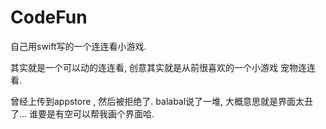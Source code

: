 # CodeFun

自己用swift写的一个连连看小游戏. 

其实就是一个可以动的连连看,  创意其实就是从前很喜欢的一个小游戏 宠物连连看.

曾经上传到appstore , 然后被拒绝了. balabal说了一堆, 大概意思就是界面太丑了...
谁要是有空可以帮我画个界面哈.

